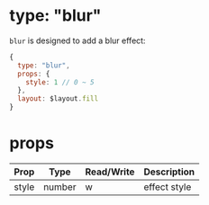 # type: "blur"

`blur` is designed to add a blur effect:

```js
{
  type: "blur",
  props: {
    style: 1 // 0 ~ 5
  },
  layout: $layout.fill
}
```

# props

Prop | Type | Read/Write | Description
---|---|---|---
style | number | w | effect style